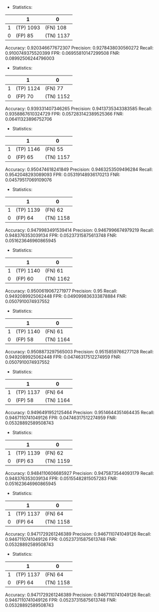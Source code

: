 * Statistics: 

|          |    1     |    0     |
|----------|----------|----------|
|    1     |(TP) 1093 | (FN) 108 |
|    0     | (FP) 85  |(TN) 1137 |
Accuracy: 0.920346677672307
Precision: 0.9278438030560272
Recall: 0.9100749375520399
FPR: 0.06955810147299508
FNR: 0.08992506244796003
* Statistics: 

|          |    1     |    0     |
|----------|----------|----------|
|    1     |(TP) 1124 | (FN) 77  |
|    0     | (FP) 70  |(TN) 1152 |
Accuracy: 0.939331407346265
Precision: 0.9413735343383585
Recall: 0.9358867610324729
FPR: 0.057283142389525366
FNR: 0.06411323896752706
* Statistics: 

|          |    1     |    0     |
|----------|----------|----------|
|    1     |(TP) 1146 | (FN) 55  |
|    0     | (FP) 65  |(TN) 1157 |
Accuracy: 0.950474618241849
Precision: 0.9463253509496284
Recall: 0.9542048293089093
FPR: 0.05319148936170213
FNR: 0.04579517069109076
* Statistics: 

|          |    1     |    0     |
|----------|----------|----------|
|    1     |(TP) 1139 | (FN) 62  |
|    0     | (FP) 64  |(TN) 1158 |
Accuracy: 0.9479983491539414
Precision: 0.9467996674979219
Recall: 0.948376353039134
FPR: 0.05237315875613748
FNR: 0.051623646960865945
* Statistics: 

|          |    1     |    0     |
|----------|----------|----------|
|    1     |(TP) 1140 | (FN) 61  |
|    0     | (FP) 60  |(TN) 1162 |
Accuracy: 0.9500619067271977
Precision: 0.95
Recall: 0.9492089925062448
FPR: 0.049099836333878884
FNR: 0.0507910074937552
* Statistics: 

|          |    1     |    0     |
|----------|----------|----------|
|    1     |(TP) 1140 | (FN) 61  |
|    0     | (FP) 58  |(TN) 1164 |
Accuracy: 0.9508873297565003
Precision: 0.9515859766277128
Recall: 0.9492089925062448
FPR: 0.04746317512274959
FNR: 0.0507910074937552
* Statistics: 

|          |    1     |    0     |
|----------|----------|----------|
|    1     |(TP) 1137 | (FN) 64  |
|    0     | (FP) 58  |(TN) 1164 |
Accuracy: 0.9496491952125464
Precision: 0.9514644351464435
Recall: 0.9467110741049126
FPR: 0.04746317512274959
FNR: 0.05328892589508743
* Statistics: 

|          |    1     |    0     |
|----------|----------|----------|
|    1     |(TP) 1139 | (FN) 62  |
|    0     | (FP) 63  |(TN) 1159 |
Accuracy: 0.9484110606685927
Precision: 0.9475873544093179
Recall: 0.948376353039134
FPR: 0.05155482815057283
FNR: 0.051623646960865945
* Statistics: 

|          |    1     |    0     |
|----------|----------|----------|
|    1     |(TP) 1137 | (FN) 64  |
|    0     | (FP) 64  |(TN) 1158 |
Accuracy: 0.9471729261246389
Precision: 0.9467110741049126
Recall: 0.9467110741049126
FPR: 0.05237315875613748
FNR: 0.05328892589508743
* Statistics: 

|          |    1     |    0     |
|----------|----------|----------|
|    1     |(TP) 1137 | (FN) 64  |
|    0     | (FP) 64  |(TN) 1158 |
Accuracy: 0.9471729261246389
Precision: 0.9467110741049126
Recall: 0.9467110741049126
FPR: 0.05237315875613748
FNR: 0.05328892589508743
